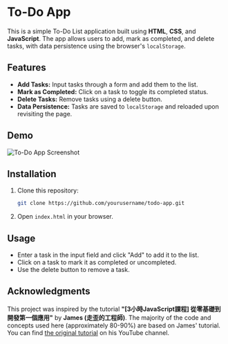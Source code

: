 # To-Do App

This is a simple To-Do List application built using **HTML**, **CSS**, and **JavaScript**. The app allows users to add, mark as completed, and delete tasks, with data persistence using the browser's `localStorage`.

## Features
- **Add Tasks:** Input tasks through a form and add them to the list.
- **Mark as Completed:** Click on a task to toggle its completed status.
- **Delete Tasks:** Remove tasks using a delete button.
- **Data Persistence:** Tasks are saved to `localStorage` and reloaded upon revisiting the page.

## Demo
![To-Do App Screenshot](assets/screenshot.png)

## Installation
1. Clone this repository:  
   ```bash
   git clone https://github.com/yourusername/todo-app.git
   ```
2. Open `index.html` in your browser.

## Usage
- Enter a task in the input field and click "Add" to add it to the list.
- Click on a task to mark it as completed or uncompleted.
- Use the delete button to remove a task.

## Acknowledgments
This project was inspired by the tutorial **"[3小時JavaScript課程] 從零基礎到開發第一個應用"** by **James (走歪的工程師)**. The majority of the code and concepts used here (approximately 80-90%) are based on James' tutorial. You can find [the original tutorial](https://www.youtube.com/watch?v=vDNw0FWL8zw) on his YouTube channel.
